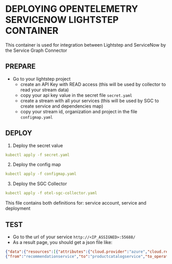 # DEPLOYING OPENTELEMETRY SERVICENOW LIGHTSTEP CONTAINER

This container is used for integration between Lightstep and ServiceNow by the Service Graph Connector

## PREPARE
- Go to your lightstep project
    - create an API Key with READ access (this will be used by collector to read your stream data)
    - copy your api key value in the secret file `secret.yaml`
    - create a stream with all your services (this will be used by SGC to create service and dependencies map)
    - copy your stream id, organization and project in the file `configmap.yaml`

## DEPLOY

1. Deploy the secret value
```yaml
kubectl apply -f secret.yaml
```

2. Deploy the config map
```yaml
kubectl apply -f configmap.yaml
```

3. Deploy the SGC Collector
```yaml
kubectl apply -f otel-sgc-collector.yaml
```

This file contains both definitions for: service account, service and deployment


## TEST

- Go to the url of your service `http://<IP_ASSIGNED>:55688/`
- As a result page, you should get a json file like:
```json
{"data":{"resources":[{"attributes":{"cloud.provider":"azure","cloud.region":"West-US","host.name":"productcatalogservice-6b654dbf57-zq8dt","host.type":"t3.medium","k8s.cluster.name":"k8s-cluster-2","service.name":"productcatalogservice"},"last_seen":"2023-01-25T11:52:32Z"},{"attributes":...
{"from":"recommendationservice","to":"productcatalogservice","to_operation":"/GetProducts","from_operation":"/GetRecommendations","span_count":21551,"last_seen":"2023-01-25T11:52:32Z"}]}}
```
